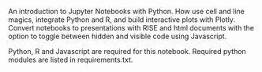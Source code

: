 An introduction to Jupyter Notebooks with Python. How use cell and line magics,
integrate Python and R, and build interactive plots with Plotly. Convert notebooks
to presentations with RISE and html documents with the option to toggle between hidden and
visible code using Javascript.

Python, R and Javascript are required for this notebook.
Required python modules are listed in requirements.txt.  
